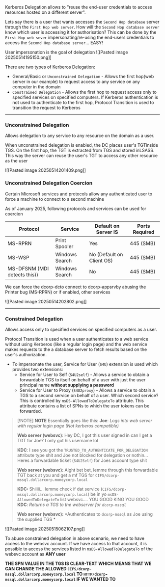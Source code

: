 Kerberos Delegation allows to "reuse the end-user credentials to access
resources hosted on a different server".

Lets say there is a user that wants accesses the `Second Hop database` server through the `First Hop web server`. How will the `Second Hop database server` know which user is accessing it for authorisation? This can be done by the `First Hop web sever` impersonating/re-using the end-users credentials to access the `Second Hop database server`... EASY!

User impersonation is the goal of delegation
![[Pasted image 20250514195150.png]]

There are two types of Kerberos Delegation:
- General/Basic or `Unconstrained Delegation` - Allows the first hop(web server in our example) to request access to any service on any computer in the domain
- `Constrained Delegation` - Allows the first hop to request access only to specified services on specified computers. If Kerberos authentication is not used to authenticate to the first hop, Protocol Transition is used to transition the request to Kerberos

---
### Unconstrained Delegation
Allows delegation to any service to any resource on the domain as a
user.

When unconstrained delegation is enabled, the DC places user's TGTinside TGS. On the first hop, the TGT is extracted from TGS and stored inLSASS. This way the server can reuse the user's TGT to access any other resource as the user

![[Pasted image 20250514201409.png]]

### Unconstrained Delegation Coercion
Certain Microsoft services and protocols allow any authenticated user to force a machine to connect to a second machine

As of January 2025, following protocols and services can be used for coercion

| Protocol                     | Service        | Default on Server IS      | Ports Required |
| ---------------------------- | -------------- | ------------------------- | -------------- |
| MS-RPRN                      | Print Spooler  | Yes                       | 445 (SMB)      |
| MS-WSP                       | Windows Search | No (Default on Client OS) | 445 (SMB)      |
| MS-DFSNM (MDI detects this)) | Windows Search | No                        | 445 (SMB)      |
We can force the dcorp-dcto connect to dcorp-appsrvby abusing the Printer bug (MS-RPRN) or if enabled, other services

![[Pasted image 20250514202802.png]]

---
### Constrained Delegation
Allows access only to specified services on specified computers as a
user.

Protocol Transition is used when a user authenticates to a web service without using Kerberos (like a regular login page) and the web service makes requests to the a database server to fetch results based on the user's authorization.

- To impersonate the user, Service for User (`S4U`) extension is used which provides two extensions:
	- Service for User to Self (`S4U2self`) - Allows a service to obtain a forwardable TGS to itself on behalf of a user with just the user principal name **without supplying a password**
	- Service for User to Proxy (`S4U2proxy`) - Allows a service to obtain a TGS to a second service on behalf of a user. Which second service? This is controlled by `msDS-AllowedToDelegateTo` attribute. This attribute contains a list of SPNs to which the user tokens can be forwarded.


> [!NOTE] **NOTE**
> Essentially goes like this:
> **Joe**: *Logs into web server with regular login page (Not kerberos compatible)*
> 
> **Web server (websvc)**: Hey DC, I got this user signed in can I get a TGT for Joe? I only got his username lol
> 
> **KDC**: I see you got the `TRUSTED_TO_AUTHENTICATE_FOR_DELEGATION` attribute type shit and Joe not blocked for delegation or nothin... Heres a forwardable ticket (`S4U2Self`) for Joes account type shit
> 
> **Web server (websvc):** Aight bet bet, lemme through this forwardable TGT back at you and get a mf TGS for `CIFS/dcorp-mssql.dollarcorp.moneycorp.local`
> 
> **KDC:** Shiiiii... lemme check if dat service (`CIFS/dcorp-mssql.dollarcorp.moneycorp.local`) be in yo `msDS-AllowedToDelegateTo` list websvc.... YOU GOOD KING YOU GOOD
> **KDC**: *Returns a TGS to the webserver for `dcorp-mssql`*
> 
> **Web server (websvc):** *Authenticates to `dcorp-mssql` as Joe using the supplied TGS *
> 


![[Pasted image 20250515062107.png]]

To abuse constrained delegation in above scenario, we need to have access to the websvc account. If we have access to that account, it is possible to access the services listed in `msDS-AllowedToDelegateTo` of the websvc account as **ANY user**

**THE SPN VALUE IN THE TGS IS CLEAR-TEXT WHICH MEANS THAT WE CAN CHANGE THE ALLOWED `CIFS/dcorp-mssql.dollarcorp.moneycorp.local` TO `HTTP/dcorp-mssql.dollarcorp.moneycorp.local` IF WE WANTED TO** 